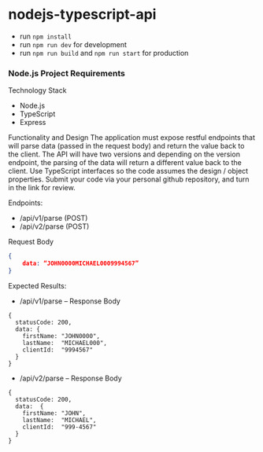 # nodejs-typescript-api

- run `npm install`
- run `npm run dev` for development
- run  `npm run build` and `npm run start` for production


### Node.js Project Requirements

Technology Stack
-	Node.js
-	TypeScript
-	Express

Functionality and Design
The application must expose restful endpoints that will parse data (passed in the request body) and return the value back to the client. The API will have two versions and depending on the version endpoint, the parsing of the data will return a different value back to the client. Use TypeScript interfaces so the code assumes the design / object properties.
Submit your code via your personal github repository, and turn in the link for review.

Endpoints:
- /api/v1/parse (POST)
- /api/v2/parse (POST)


Request Body
```json 
{
    data: “JOHN0000MICHAEL0009994567”
}
```


Expected Results:
- /api/v1/parse – Response Body

```json5
{
  statusCode: 200,
  data: {
    firstName: "JOHN0000",
    lastName:  "MICHAEL000",
    clientId:  "9994567"
  }
}
```

- /api/v2/parse – Response Body

```json5
{
  statusCode: 200,
  data:  {
    firstName: "JOHN",
    lastName:  "MICHAEL",
    clientId:  "999-4567"
  }
}
```


